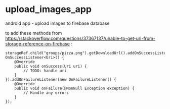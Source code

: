 # upload_images_app
android app - upload images to firebase database


to add these methods from https://stackoverflow.com/questions/37367137/unable-to-get-uri-from-storage-reference-on-firebase : 
```
storageRef.child("groups/pizza.png").getDownloadUrl().addOnSuccessListener(new OnSuccessListener<Uri>() {
    @Override
    public void onSuccess(Uri uri) {
        // TODO: handle uri
    }
}).addOnFailureListener(new OnFailureListener() {
    @Override
    public void onFailure(@NonNull Exception exception) {
        // Handle any errors
    }
});
```
